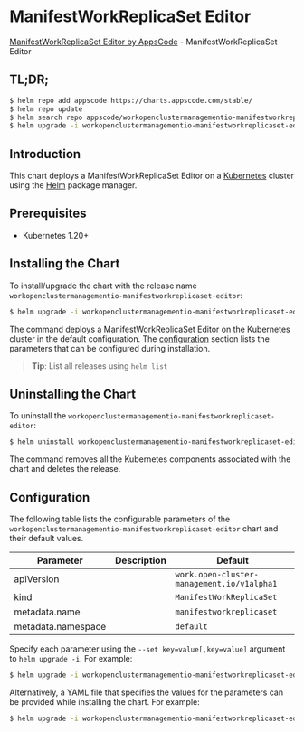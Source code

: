 # ManifestWorkReplicaSet Editor

[ManifestWorkReplicaSet Editor by AppsCode](https://appscode.com) - ManifestWorkReplicaSet Editor

## TL;DR;

```bash
$ helm repo add appscode https://charts.appscode.com/stable/
$ helm repo update
$ helm search repo appscode/workopenclustermanagementio-manifestworkreplicaset-editor --version=v0.18.0
$ helm upgrade -i workopenclustermanagementio-manifestworkreplicaset-editor appscode/workopenclustermanagementio-manifestworkreplicaset-editor -n default --create-namespace --version=v0.18.0
```

## Introduction

This chart deploys a ManifestWorkReplicaSet Editor on a [Kubernetes](http://kubernetes.io) cluster using the [Helm](https://helm.sh) package manager.

## Prerequisites

- Kubernetes 1.20+

## Installing the Chart

To install/upgrade the chart with the release name `workopenclustermanagementio-manifestworkreplicaset-editor`:

```bash
$ helm upgrade -i workopenclustermanagementio-manifestworkreplicaset-editor appscode/workopenclustermanagementio-manifestworkreplicaset-editor -n default --create-namespace --version=v0.18.0
```

The command deploys a ManifestWorkReplicaSet Editor on the Kubernetes cluster in the default configuration. The [configuration](#configuration) section lists the parameters that can be configured during installation.

> **Tip**: List all releases using `helm list`

## Uninstalling the Chart

To uninstall the `workopenclustermanagementio-manifestworkreplicaset-editor`:

```bash
$ helm uninstall workopenclustermanagementio-manifestworkreplicaset-editor -n default
```

The command removes all the Kubernetes components associated with the chart and deletes the release.

## Configuration

The following table lists the configurable parameters of the `workopenclustermanagementio-manifestworkreplicaset-editor` chart and their default values.

|     Parameter      | Description |                        Default                        |
|--------------------|-------------|-------------------------------------------------------|
| apiVersion         |             | <code>work.open-cluster-management.io/v1alpha1</code> |
| kind               |             | <code>ManifestWorkReplicaSet</code>                   |
| metadata.name      |             | <code>manifestworkreplicaset</code>                   |
| metadata.namespace |             | <code>default</code>                                  |


Specify each parameter using the `--set key=value[,key=value]` argument to `helm upgrade -i`. For example:

```bash
$ helm upgrade -i workopenclustermanagementio-manifestworkreplicaset-editor appscode/workopenclustermanagementio-manifestworkreplicaset-editor -n default --create-namespace --version=v0.18.0 --set apiVersion=work.open-cluster-management.io/v1alpha1
```

Alternatively, a YAML file that specifies the values for the parameters can be provided while
installing the chart. For example:

```bash
$ helm upgrade -i workopenclustermanagementio-manifestworkreplicaset-editor appscode/workopenclustermanagementio-manifestworkreplicaset-editor -n default --create-namespace --version=v0.18.0 --values values.yaml
```
